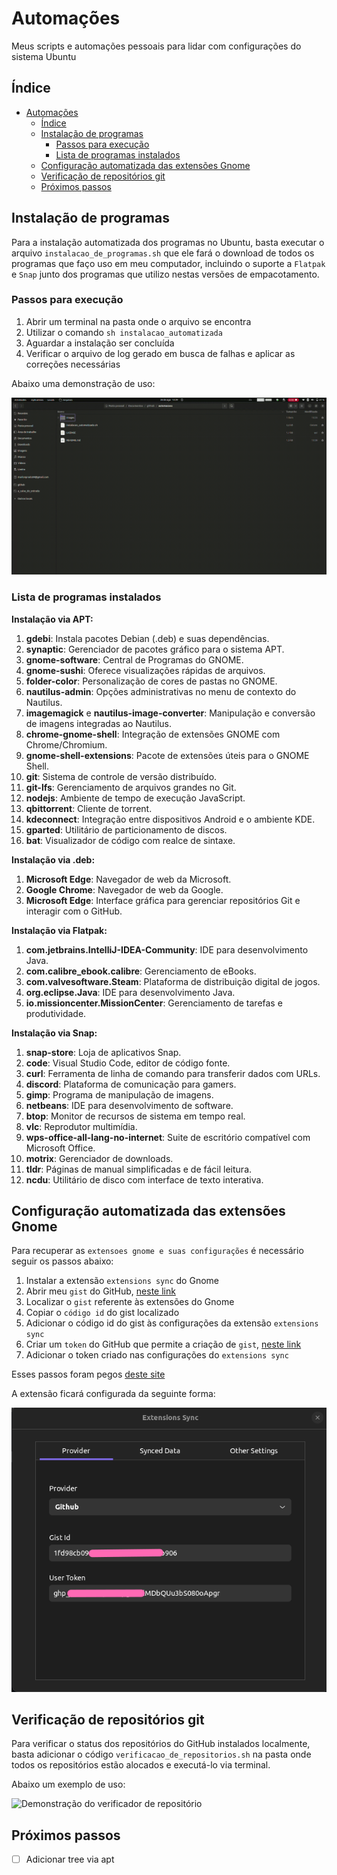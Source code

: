 # Automações

Meus scripts e automações pessoais para lidar com configurações do sistema Ubuntu

## Índice

- [Automações](#automações)
  - [Índice](#índice)
  - [Instalação de programas](#instalação-de-programas)
    - [Passos para execução](#passos-para-execução)
    - [Lista de programas instalados](#lista-de-programas-instalados)
  - [Configuração automatizada das extensões Gnome](#configuração-automatizada-das-extensões-gnome)
  - [Verificação de repositórios git](#verificação-de-repositórios-git)
  - [Próximos passos](#próximos-passos)

## Instalação de programas

Para a instalação automatizada dos programas no Ubuntu, basta executar o arquivo `instalacao_de_programas.sh` que ele fará o download de todos os programas que faço uso em meu computador, incluindo o suporte a `Flatpak` e `Snap` junto dos programas que utilizo nestas versões de empacotamento.

### Passos para execução

1. Abrir um terminal na pasta onde o arquivo se encontra
2. Utilizar o comando `sh instalacao_automatizada`
3. Aguardar a instalação ser concluída
4. Verificar o arquivo de log gerado em busca de falhas e aplicar as correções necessárias

Abaixo uma demonstração de uso:

![Demonstração de uso da instalação automatizada](./assets/demo_instalacao_de_programas.gif)

### Lista de programas instalados

__Instalação via APT:__

1. __gdebi__: Instala pacotes Debian (.deb) e suas dependências.
2. __synaptic__: Gerenciador de pacotes gráfico para o sistema APT.
3. __gnome-software__: Central de Programas do GNOME.
4. __gnome-sushi__: Oferece visualizações rápidas de arquivos.
5. __folder-color__: Personalização de cores de pastas no GNOME.
6. __nautilus-admin__: Opções administrativas no menu de contexto do Nautilus.
7. __imagemagick__ e __nautilus-image-converter__: Manipulação e conversão de imagens integradas ao Nautilus.
8. __chrome-gnome-shell__: Integração de extensões GNOME com Chrome/Chromium.
9. __gnome-shell-extensions__: Pacote de extensões úteis para o GNOME Shell.
10. __git__: Sistema de controle de versão distribuído.
11. __git-lfs__: Gerenciamento de arquivos grandes no Git.
12. __nodejs__: Ambiente de tempo de execução JavaScript.
13. __qbittorrent__: Cliente de torrent.
14. __kdeconnect__: Integração entre dispositivos Android e o ambiente KDE.
15. __gparted__: Utilitário de particionamento de discos.
16. __bat__: Visualizador de código com realce de sintaxe.

__Instalação via .deb:__

1. __Microsoft Edge__: Navegador de web da Microsoft.
2. __Google Chrome__: Navegador de web da Google.
3. __Microsoft Edge__: Interface gráfica para gerenciar repositórios Git e interagir com o GitHub.

__Instalação via Flatpak:__

1. __com.jetbrains.IntelliJ-IDEA-Community__: IDE para desenvolvimento Java.
2. __com.calibre_ebook.calibre__: Gerenciamento de eBooks.
3. __com.valvesoftware.Steam__: Plataforma de distribuição digital de jogos.
4. __org.eclipse.Java__: IDE para desenvolvimento Java.
5. __io.missioncenter.MissionCenter__: Gerenciamento de tarefas e produtividade.

__Instalação via Snap:__

1. __snap-store__: Loja de aplicativos Snap.
2. __code__: Visual Studio Code, editor de código fonte.
3. __curl__: Ferramenta de linha de comando para transferir dados com URLs.
4. __discord__: Plataforma de comunicação para gamers.
5. __gimp__: Programa de manipulação de imagens.
6. __netbeans__: IDE para desenvolvimento de software.
7. __btop__: Monitor de recursos de sistema em tempo real.
8. __vlc__: Reprodutor multimídia.
9. __wps-office-all-lang-no-internet__: Suite de escritório compatível com Microsoft Office.
10. __motrix__: Gerenciador de downloads.
11. __tldr__: Páginas de manual simplificadas e de fácil leitura.
12. __ncdu__: Utilitário de disco com interface de texto interativa.

## Configuração automatizada das extensões Gnome

Para recuperar as `extensoes gnome e suas configurações` é necessário seguir os passos abaixo:

1. Instalar a extensão `extensions sync` do Gnome
2. Abrir meu `gist` do GitHub, [neste link](https://gist.github.com/)
3. Localizar o `gist` referente às extensões do Gnome
4. Copiar o `código id` do gist localizado
5. Adicionar o código id do gist às configurações da extensão `extensions sync`
6. Criar um `token` do GitHub que permite a criação de `gist`, [neste link](https://github.com/settings/tokens/new)
7. Adicionar o token criado nas configurações do `extensions sync`

Esses passos foram pegos [deste site](https://sempreupdate.com.br/como-sincronizar-extensoes-do-gnome-shell-entre-desktops/)

A extensão ficará configurada da seguinte forma:

![Exemplo da extensão Extension Sync](./assets/example_extensions_sync.png)

## Verificação de repositórios git

Para verificar o status dos repositórios do GitHub instalados localmente, basta adicionar o código `verificacao_de_repositorios.sh` na pasta onde todos os repositórios estão alocados e executá-lo via terminal.

Abaixo um exemplo de uso:

![Demonstração do verificador de repositório](assets/demo_verificacao_de_repositorios.gif)

## Próximos passos

- [ ] Adicionar tree via apt
